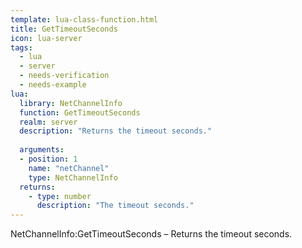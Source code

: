 ```yaml
---
template: lua-class-function.html
title: GetTimeoutSeconds
icon: lua-server
tags:
  - lua
  - server
  - needs-verification
  - needs-example
lua:
  library: NetChannelInfo
  function: GetTimeoutSeconds
  realm: server
  description: "Returns the timeout seconds."
  
  arguments:
  - position: 1
    name: "netChannel"
    type: NetChannelInfo
  returns:
    - type: number
      description: "The timeout seconds."
---
```


<div class="lua__search__keywords">
NetChannelInfo:GetTimeoutSeconds &#x2013; Returns the timeout seconds.
</div>
